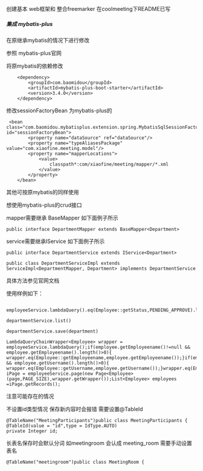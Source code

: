 创建基本 web框架和 整合freemarker 在coolmeeting下README已写

##### 集成 mybatis-plus

在原继承mybatis的情况下进行修改

[MyBatis-Plus]: https://baomidou.com/guide/

参照 mybatis-plus官网

将原mybatis的依赖修改

        <dependency>
            <groupId>com.baomidou</groupId>
            <artifactId>mybatis-plus-boot-starter</artifactId>
            <version>3.4.0</version>
        </dependency>



修改sessionFactoryBean 为mybatis-plus的

```
 <bean class="com.baomidou.mybatisplus.extension.spring.MybatisSqlSessionFactoryBean" id="sessionFactoryBean">
        <property name="dataSource" ref="dataSource"/>
        <property name="typeAliasesPackage" value="com.xiaofine.meeting.model"/>
        <property name="mapperLocations">
            <value>
                classpath*:com/xiaofine/meeting/mapper/*.xml
            </value>
        </property>
    </bean>
```

其他可按原mybatis的同样使用



想使用mybatis-plus的crud接口  

mapper需要继承 BaseMapper 如下面例子所示

```
public interface DepartmentMapper extends BaseMapper<Department> 
```

service需要继承IService 如下面例子所示

```
public interface DepartmentService extends IService<Department> 
```

```
public class DepartmentServiceImpl extends ServiceImpl<DepartmentMapper, Department> implements DepartmentService 
```

具体方法参见官网文档



使用样例如下：



```
 employeeService.lambdaQuery().eq(Employee::getStatus,PENDING_APPROVE).list();
```

```
departmentService.list()
```

```
departmentService.save(department)
```

```
LambdaQueryChainWrapper<Employee> wrapper = employeeService.lambdaQuery();if(employee.getEmployeename()!=null && employee.getEmployeename().length()>0){    wrapper.eq(Employee::getEmployeename,employee.getEmployeename());}if(employee.getUsername()!=null && employee.getUsername().length()>0){    wrapper.eq(Employee::getUsername,employee.getUsername());}wrapper.eq(Employee::getStatus,employee.getStatus());IPage<Employee> iPage = employeeService.page(new Page<Employee>(page,PAGE_SIZE),wrapper.getWrapper());List<Employee> employees =iPage.getRecords();
```



注意可能存在的情况

不设置id类型情况 保存新内容时会报错 需要设置@TableId



```
@TableName("MeetingParticipants")public class MeetingParticipants {    @TableId(value = "id",type = IdType.AUTO)    
private Integer id;
```

长表名保存时会默认分词  如meetingroom 会认成 meeting_room 需要手动设置表名

```
@TableName("meetingroom")public class MeetingRoom {
```



